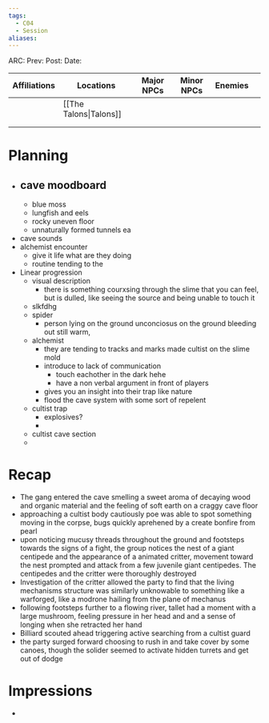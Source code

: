 ```yaml
---
tags:
  - C04
  - Session
aliases:
---
```

ARC: 
Prev:
Post:
Date:

| Affiliations | Locations              | Major NPCs | Minor NPCs | Enemies |     |
| ------------ | ---------------------- | ---------- | ---------- | ------- | --- |
|              | [[The Talons\|Talons]] |            |            |         |     |
|              |                        |            |            |         |     |
|              |                        |            |            |         |     |
  # Planning
  - cave moodboard
	  - 
	  - blue moss
	  - lungfish and eels
	  - rocky uneven floor
	  - unnaturally formed tunnels ea
  - cave sounds
  - alchemist encounter
	  - give it life what are they doing 
	  - routine tending to the
  - Linear progression
	  - visual description 
		  - there is something courxsing through the slime that you can feel, but is dulled, like seeing the source and being unable to touch it 
	  - slkfdhg
	  - spider
		  - person lying on the ground unconciosus on the ground bleeding out still warm, 
	  - alchemist
		  - they are tending to tracks and marks made cultist on the slime mold
		  - introduce to lack of communication 
			  - touch eachother in the dark hehe
			  - have a non verbal argument in front of players
		  - gives you an insight into their trap like nature 
		  - flood the cave system with some sort of repelent 
	  - cultist trap
		  -  explosives?
		  - 
	  - cultist cave section
	  - 
    
 # Recap
 - The gang entered the cave smelling a sweet aroma of decaying wood and organic material and the feeling of soft earth on a craggy cave floor
 - approaching a cultist body cautiously poe was able to spot something moving in the corpse, bugs quickly aprehened by a create bonfire from pearl
 - upon noticing mucusy threads throughout the ground and footsteps towards the signs of a fight, the group notices the nest of a giant centipede and the appearance of a animated critter, movement toward the nest prompted and attack from a few juvenile giant centipedes. The centipedes and the critter were thoroughly destroyed
 - Investigation of the critter allowed the party to find that the living mechanisms structure was similarly unknowable to something like a warforged, like a modrone hailing from the plane of mechanus
 - following footsteps further to a flowing river, tallet had a moment with a large mushroom, feeling pressure in her head and and a sense of longing when she retracted her hand
 - Billiard scouted ahead triggering active searching from a cultist guard 
 - the party surged forward choosing to rush in and take cover by some canoes, though the solider seemed to activate hidden turrets and get out of dodge
 # Impressions
   - 